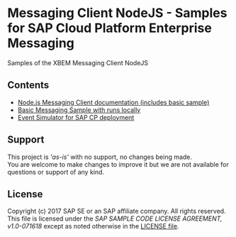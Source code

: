 # Messaging Client NodeJS - Samples for SAP Cloud Platform Enterprise Messaging
Samples of the XBEM Messaging Client NodeJS

## Contents

  * [Node.js Messaging Client documentation (includes basic sample)](xb-msg-amqp-v100-doc)
  * [Basic Messaging Sample with runs locally](xb-msg-amqp-v100-samples)
  * [Event Simulator for SAP CP deployment](event-simulator)

## Support
This project is _'as-is'_ with no support, no changes being made.  
You are welcome to make changes to improve it but we are not available for questions or support of any kind.

## License
Copyright (c) 2017 SAP SE or an SAP affiliate company. All rights reserved.  
This file is licensed under the _SAP SAMPLE CODE LICENSE AGREEMENT, v1.0-071618_ except as noted otherwise in the [LICENSE file](./LICENSE.txt).
